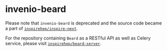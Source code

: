 # invenio-beard

Please note that `invenio-beard` is deprecated and the source code became a part of [`inspirehep/inspire-next`](https://github.com/inspirehep/inspire-next/tree/master/inspirehep/modules/disambiguation).

For the repository containing `Beard` as a RESTful API as well as Celery service, please visit [`inspirehep/beard-server`](https://github.com/inspirehep/beard-server).
